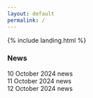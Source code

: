 ```yaml
---
layout: default
permalink: /
---
```


{% include landing.html %}
<br>
<h3>News</h3>
<div id="newsContent">
    <ul style="list-style-type: none; padding-left: 0;">
        <li>
            10 October 2024 news
            <i class="fas fa-chevron-down" onclick="toggleDescription('desc1', this)" style="cursor: pointer;"></i>
            <hr style="display: none;" id="line1">
            <div id="desc1" style="display: none; margin-left: 20px;">
                * description for 10 October 2024 news
            </div>
        </li>
        <li>
            11 October 2024 news
            <i class="fas fa-chevron-down" onclick="toggleDescription('desc2', this)" style="cursor: pointer;"></i>
            <hr style="display: none;" id="line2">
            <div id="desc2" style="display: none; margin-left: 20px;">
                * description for 11 October 2024 news
            </div>
        </li>
        <li>
            12 October 2024 news
            <i class="fas fa-chevron-down" onclick="toggleDescription('desc3', this)" style="cursor: pointer;"></i>
            <hr style="display: none;" id="line3">
            <div id="desc3" style="display: none; margin-left: 20px;">
                * description for 12 October 2024 news
            </div>
        </li>
    </ul>
</div>

<script>
    function toggleDescription(descId, icon) {
        var description = document.getElementById(descId);
        var line = document.getElementById("line" + descId.slice(-1)); // To match the line with the description

        if (description.style.display === "none") {
            description.style.display = "block";
            line.style.display = "block";
            icon.classList.remove('fa-chevron-down');
            icon.classList.add('fa-chevron-up');
        } else {
            description.style.display = "none";
            line.style.display = "none";
            icon.classList.remove('fa-chevron-up');
            icon.classList.add('fa-chevron-down');
        }
    }
</script>
<br> 